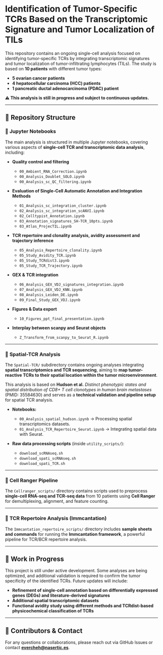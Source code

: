 # Identification of Tumor-Specific TCRs Based on the Transcriptomic Signature and Tumor Localization of TILs

This repository contains an ongoing single-cell analysis focused on identifying tumor-specific TCRs by integrating transcriptomic signatures and tumor localization of tumor-infiltrating lymphocytes (TILs). The study is based on **10 patients** with different tumor types:

- **5 ovarian cancer patients**
- **4 hepatocellular carcinoma (HCC) patients**
- **1 pancreatic ductal adenocarcinoma (PDAC) patient**

**⚠️ This analysis is still in progress and subject to continuous updates.**

---

## 📂 Repository Structure

### 🔹 **Jupyter Notebooks**
The main analysis is structured in multiple Jupyter notebooks, covering various aspects of **single-cell TCR and transcriptomic data analysis**, including:

- **Quality control and filtering**
  - `00_Ambient_RNA_Correction.ipynb`
  - `00_Analysis_Doublet_SOLO.ipynb`
  - `00_Analysis_sc_QC_filtering.ipynb`

- **Evaluation of Single-Cell Automatic Annotation and Integration Methods**
  - `01_Analysis_sc_integration_cluster.ipynb`
  - `02_Analysis_sc_integration_scANVI.ipynb`
  - `02_Celltypist_Annotation.ipynb`
  - `03_Annotation_signatures_SH-TCR_10pts.ipynb`
  - `03_Atlas_ProjecTIL.ipynb`

- **TCR repertoire and clonality analysis, avidity assessment and trajectory inference**
  - `05_Analysis_Repertoire_clonality.ipynb`
  - `05_Study_Avidity_TCR.ipynb`
  - `05_Study_TCRdist3.ipynb`
  - `05_Study_TCR_Trajectory.ipynb`

- **GEX & TCR integration**
  - `06_Analysis_GEX_VDJ_signatures_integration.ipynb`
  - `07_Analysis_GEX_VDJ_KNN.ipynb`
  - `08_Analysis_Leiden_DE.ipynb`
  - `09_Final_Study_GEX_VDJ.ipynb`

- **Figures & Data export**
  - `10_Figures_ppt_final_presentation.ipynb`
    
- **Interplay between scanpy and Seurat objects**
  - `Z_Transform_from_scanpy_to_Seurat_R.ipynb`

---

### 🔹 **Spatial-TCR Analysis**
The `Spatial-TCR/` subdirectory contains ongoing analyses integrating **spatial transcriptomics and TCR sequencing**, aiming to **map tumor-reactive TCRs to their spatial location within the tumor microenvironment**.

This analysis is based on **Hudson et al.** *Distinct phenotypic states and spatial distribution of CD8+ T cell clonotypes in human brain metastases* (PMID: 35584630) and serves as a **technical validation and pipeline setup** for spatial TCR analysis.

- **Notebooks:**
  - `00_Analysis_spatial_hudson.ipynb` → Processing spatial transcriptomics datasets.
  - `01_Analysis_TCR_Repertoire_Seurat.ipynb` → Integrating spatial data with Seurat.
    
- **Raw data processing scripts** (inside `utility_scripts/`):
  - `download_scRNAseq.sh`
  - `download_spati_scRNAseq.sh`
  - `download_spati_TCR.sh`

---

### 🔹 **Cell Ranger Pipeline**
The `Cellranger_scripts/` directory contains scripts used to preprocess **single-cell RNA-seq and TCR-seq data** from 10 patients using **Cell Ranger** for demultiplexing, alignment, and feature counting.

---

### 🔹 **TCR Repertoire Analysis (Immcantation)**
The `Immcantation_repertoire_scripts/` directory includes **sample sheets and commands** for running the **Immcantation framework**, a powerful pipeline for TCR/BCR repertoire analysis.

---

## 🚧 **Work in Progress**
This project is still under active development. Some analyses are being optimized, and additional validation is required to confirm the tumor specificity of the identified TCRs. Future updates will include:

- **Refinement of single-cell annotation based on differentially expressed genes (DEGs) and literature-derived signatures**
- **Additional spatial transcriptomic datasets**
- **Functional avidity study using different methods and TCRdist-based physicochemical classification of TCRs**

---

## 📢 **Contributors & Contact**
For any questions or collaborations, please reach out via GitHub Issues or contact **evercheh@nasertic.es**.
